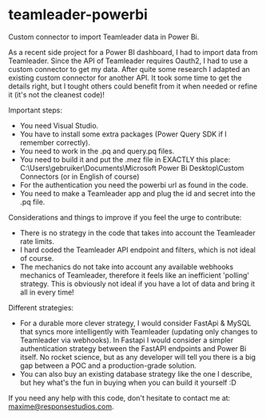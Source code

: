 # teamleader-powerbi
Custom connector to import Teamleader data in Power Bi.

As a recent side project for a Power BI dashboard, I had to import data from Teamleader. Since the API of Teamleader requires Oauth2, I had to use a custom connector to get my data. After quite some research I adapted an existing custom connector for another API. It took some time to get the details right, but I tought others could benefit from it when needed or refine it (it's not the cleanest code)!

Important steps:
- You need Visual Studio.
- You have to install some extra packages (Power Query SDK if I remember correctly).
- You need to work in the .pq and query.pq files.
- You need to build it and put the .mez file in EXACTLY this place: C:\Users\gebruiker\Documents\Microsoft Power Bi Desktop\Custom Connectors (or in English of course)
- For the authentication you need the powerbi url as found in the code.
- You need to make a Teamleader app and plug the id and secret into the .pq file.

Considerations and things to improve if you feel the urge to contribute:
- There is no strategy in the code that takes into account the Teamleader rate limits.
- I hard coded the Teamleader API endpoint and filters, which is not ideal of course.
- The mechanics do not take into account any available webhooks mechanics of Teamleader, therefore it feels like an inefficient 'polling' strategy. This is obviously not ideal if you have a lot of data and bring it all in every time!

Different strategies:
- For a durable more clever strategy, I would consider FastApi & MySQL that syncs more intelligently with Teamleader (updating only changes to Teamleader via webhooks). In Fastapi I would consider a simpler authentication strategy between the FastAPI endpoints and Power Bi itself. No rocket science, but as any developer will tell you there is a big gap between a POC and a production-grade solution.
- You can also buy an existing database strategy like the one I describe, but hey what's the fun in buying when you can build it yourself :D

If you need any help with this code, don't hesitate to contact me at: maxime@responsestudios.com.

